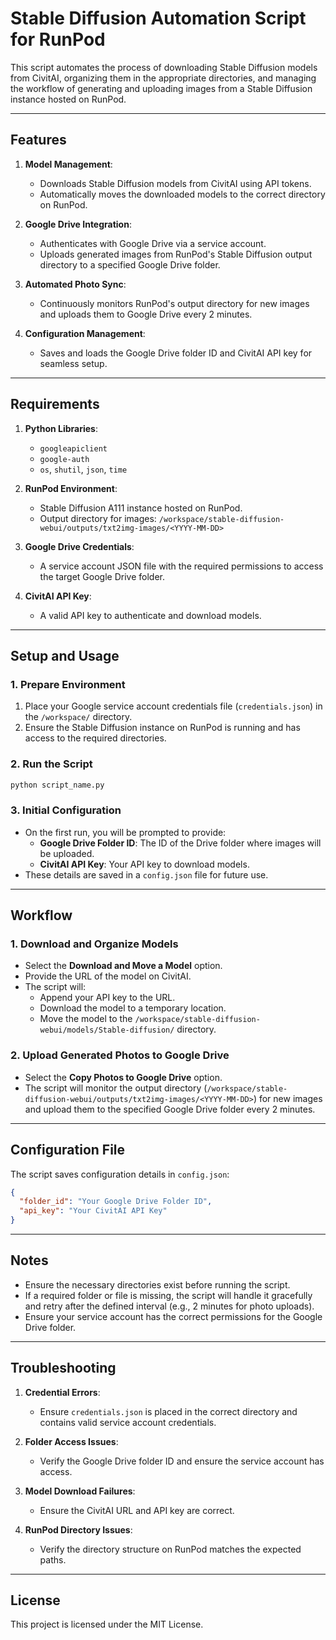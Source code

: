
# Stable Diffusion Automation Script for RunPod

This script automates the process of downloading Stable Diffusion models from CivitAI, organizing them in the appropriate directories, and managing the workflow of generating and uploading images from a Stable Diffusion instance hosted on RunPod.

---

## Features

1. **Model Management**:
   - Downloads Stable Diffusion models from CivitAI using API tokens.
   - Automatically moves the downloaded models to the correct directory on RunPod.

2. **Google Drive Integration**:
   - Authenticates with Google Drive via a service account.
   - Uploads generated images from RunPod's Stable Diffusion output directory to a specified Google Drive folder.

3. **Automated Photo Sync**:
   - Continuously monitors RunPod's output directory for new images and uploads them to Google Drive every 2 minutes.

4. **Configuration Management**:
   - Saves and loads the Google Drive folder ID and CivitAI API key for seamless setup.

---

## Requirements

1. **Python Libraries**:
   - `googleapiclient`
   - `google-auth`
   - `os`, `shutil`, `json`, `time`

2. **RunPod Environment**:
   - Stable Diffusion A111 instance hosted on RunPod.
   - Output directory for images: `/workspace/stable-diffusion-webui/outputs/txt2img-images/<YYYY-MM-DD>`

3. **Google Drive Credentials**:
   - A service account JSON file with the required permissions to access the target Google Drive folder.

4. **CivitAI API Key**:
   - A valid API key to authenticate and download models.

---

## Setup and Usage

### 1. Prepare Environment
1. Place your Google service account credentials file (`credentials.json`) in the `/workspace/` directory.
2. Ensure the Stable Diffusion instance on RunPod is running and has access to the required directories.

### 2. Run the Script
```bash
python script_name.py
```

### 3. Initial Configuration
- On the first run, you will be prompted to provide:
  - **Google Drive Folder ID**: The ID of the Drive folder where images will be uploaded.
  - **CivitAI API Key**: Your API key to download models.
- These details are saved in a `config.json` file for future use.

---

## Workflow

### 1. Download and Organize Models
- Select the **Download and Move a Model** option.
- Provide the URL of the model on CivitAI.
- The script will:
  - Append your API key to the URL.
  - Download the model to a temporary location.
  - Move the model to the `/workspace/stable-diffusion-webui/models/Stable-diffusion/` directory.

### 2. Upload Generated Photos to Google Drive
- Select the **Copy Photos to Google Drive** option.
- The script will monitor the output directory (`/workspace/stable-diffusion-webui/outputs/txt2img-images/<YYYY-MM-DD>`) for new images and upload them to the specified Google Drive folder every 2 minutes.

---

## Configuration File

The script saves configuration details in `config.json`:
```json
{
  "folder_id": "Your Google Drive Folder ID",
  "api_key": "Your CivitAI API Key"
}
```

---

## Notes

- Ensure the necessary directories exist before running the script.
- If a required folder or file is missing, the script will handle it gracefully and retry after the defined interval (e.g., 2 minutes for photo uploads).
- Ensure your service account has the correct permissions for the Google Drive folder.

---

## Troubleshooting

1. **Credential Errors**:
   - Ensure `credentials.json` is placed in the correct directory and contains valid service account credentials.

2. **Folder Access Issues**:
   - Verify the Google Drive folder ID and ensure the service account has access.

3. **Model Download Failures**:
   - Ensure the CivitAI URL and API key are correct.

4. **RunPod Directory Issues**:
   - Verify the directory structure on RunPod matches the expected paths.

---

## License

This project is licensed under the MIT License.
